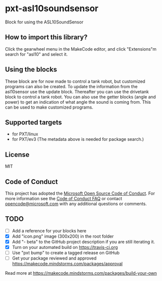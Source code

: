 # pxt-asl10soundsensor

Block for using the ASL10SoundSensor

## How to import this library?

Click the gearwheel menu in the MakeCode editor, and click "Extensions"m search for "asl10" and select it.

## Using the blocks

These block are for now made to control a tank robot, but customized programs can also be created.
To update the information from the asl10sensor use the update block.
Thereafter you can use the drivetank block to control a tank robot. You can also use the getter blocks (angle and power) to get an indication of what angle the sound is coming from. This can be used to make customized programs. 

## Supported targets

* for PXT/linux	
* for PXT/ev3
(The metadata above is needed for package search.)
## License

MIT

## Code of Conduct

This project has adopted the [Microsoft Open Source Code of Conduct](https://opensource.microsoft.com/codeofconduct/). For more information see the [Code of Conduct FAQ](https://opensource.microsoft.com/codeofconduct/faq/) or contact [opencode@microsoft.com](mailto:opencode@microsoft.com) with any additional questions or comments.


## TODO

- [ ] Add a reference for your blocks here
- [x] Add "icon.png" image (300x200) in the root folder
- [x] Add "- beta" to the GitHub project description if you are still iterating it.
- [x] Turn on your automated build on https://travis-ci.org
- [ ] Use "pxt bump" to create a tagged release on GitHub
- [ ] Get your package reviewed and approved https://makecode.mindstorms.com/packages/approval

Read more at https://makecode.mindstorms.com/packages/build-your-own
